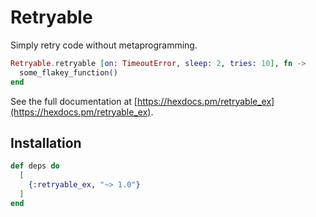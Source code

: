 # Retryable

Simply retry code without metaprogramming.

```elixir
Retryable.retryable [on: TimeoutError, sleep: 2, tries: 10], fn ->
  some_flakey_function()
end
```

See the full documentation at [https://hexdocs.pm/retryable_ex](https://hexdocs.pm/retryable_ex).

## Installation

```elixir
def deps do
  [
    {:retryable_ex, "~> 1.0"}
  ]
end
```
